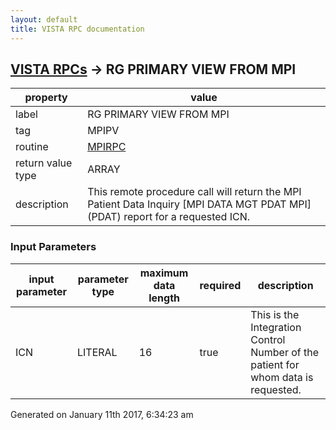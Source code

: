 ```yaml
---
layout: default
title: VISTA RPC documentation
---
```




## [VISTA RPCs](TableOfContent.md) &#8594; RG PRIMARY VIEW FROM MPI 

 property | value 
--- | --- 
 label | RG PRIMARY VIEW FROM MPI
 tag | MPIPV
 routine | [MPIRPC](http://code.osehra.org/dox/Routine_MPIRPC_source.html)
 return value type | ARRAY
 description | This remote procedure call will return the MPI Patient Data Inquiry [MPI DATA MGT PDAT MPI] (PDAT) report for a requested ICN.

### Input Parameters

| input parameter | parameter type | maximum data length | required | description | 
| --- | --- | --- | --- | --- | 
| ICN | LITERAL | 16 | true | This is the Integration Control Number of the patient for whom data is requested. | 




Generated on January 11th 2017, 6:34:23 am
